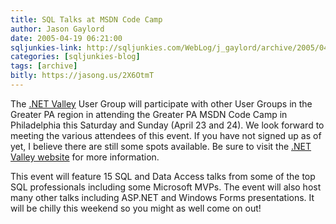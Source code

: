 ```yaml
---
title: SQL Talks at MSDN Code Camp
author: Jason Gaylord
date: 2005-04-19 06:21:00
sqljunkies-link: http://sqljunkies.com/WebLog/j_gaylord/archive/2005/04/19/12178.aspx
categories: [sqljunkies-blog]
tags: [archive]
bitly: https://jasong.us/2X6OtmT
---
```


The [.NET Valley](http://www.dotnetvalley.com/) User Group will participate with other User Groups in the Greater PA region in attending the Greater PA MSDN Code Camp in Philadelphia this Saturday and Sunday (April 23 and 24). We look forward to meeting the various attendees of this event. If you have not signed up as of yet, I believe there are still some spots available. Be sure to visit the [.NET Valley website](http://www.dotnetvalley.com/Events/258.aspx) for more information.  
  
This event will feature 15 SQL and Data Access talks from some of the top SQL professionals including some Microsoft MVPs. The event will also host many other talks including ASP.NET and Windows Forms presentations. It will be chilly this weekend so you might as well come on out!